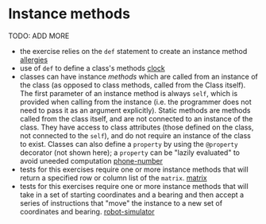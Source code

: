 # Instance methods

TODO: ADD MORE

- the exercise relies on the `def` statement to create an instance method [allergies](../exercise-concepts/allergies.md)
- use of `def` to define a class's methods [clock](../exercise-concepts/clock.md)
- classes can have instance _methods_ which are called from an instance of the class (as opposed to class methods, called from the Class itself). The first parameter of an instance method is always `self`, which is provided when calling from the instance (i.e. the programmer does not need to pass it as an argument explicitly). Static methods are methods called from the class itself, and are not connected to an instance of the class. They have access to class attributes (those defined on the class, not connected to the `self`), and do not require an instance of the class to exist. Classes can also define a `property` by using the `@property` decorator (not shown here); a `property` can be "lazily evaluated" to avoid uneeded computation [phone-number](../exercise-concepts/phone-number.md)
- tests for this exercises require one or more instance methods that will return a specified row or column list of the `matrix`. [matrix](../exercise-concepts/matrix.md)
- tests for this exercises require one or more instance methods that will take in a set of starting coordinates and a bearing and then accept a series of instructions that "move" the instance to a new set of coordinates and bearing. [robot-simulator](../exercise-concepts/robot-simulator.md)
